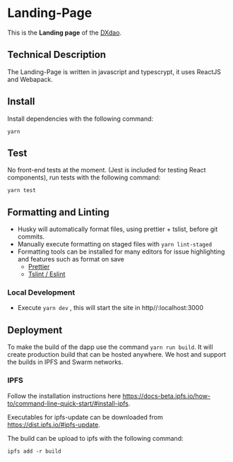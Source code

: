 # Landing-Page

This is the **Landing page** of the [DXdao](https://dxdao.daostack.io/).

## Technical Description

The Landing-Page is written in javascript and typescrypt, it uses ReactJS and Webapack.

## Install
Install dependencies with the following command:
```
yarn
```
    
## Test
No front-end tests at the moment. (Jest is included for testing React components), run tests with the following command:
```
yarn test
```

## Formatting and Linting
- Husky will automatically format files, using prettier + tslist, before git commits.
- Manually execute formatting on staged files with ```yarn lint-staged```
- Formatting tools can be installed for many editors for issue highlighting and features such as format on save
    - [Prettier](https://prettier.io/docs/en/editors.html)
    - [Tslint / Eslint](https://eslint.org/docs/user-guide/integrations)

### Local Development

 - Execute `yarn dev` , this will start the site in http//:localhost:3000
    
## Deployment

To make the build of the dapp use the command `yarn run build`. It will create production build that can be hosted anywhere. We host and support the builds in IPFS and Swarm networks.

### IPFS

Follow the installation instructions here https://docs-beta.ipfs.io/how-to/command-line-quick-start/#install-ipfs.

Executables for ipfs-update can be downloaded from https://dist.ipfs.io/#ipfs-update.

The build can be upload to ipfs with the following command:
```
ipfs add -r build
```
